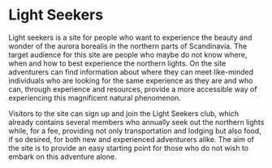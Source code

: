 # Light Seekers

Light seekers is a site for people who want to experience the beauty and wonder of the aurora borealis in the northern parts of Scandinavia. The target audience for this site are people who maybe do not know where, when and how to best experience the northern lights. On the site adventurers can find information about where they can meet like-minded individuals who are looking for the same experience as they are and who can, through experience and resources, provide a more accessible way of experiencing this magnificent natural phenomenon.

Visitors to the site can sign up and join the Light Seekers club, which already contains several members who annually seek out the northern lights while, for a fee, providing not only transportation and lodging but also food, if so desired, for both new and experienced adventurers alike. The aim of the site is to provide an easy starting point for those who do not wish to embark on this adventure alone.